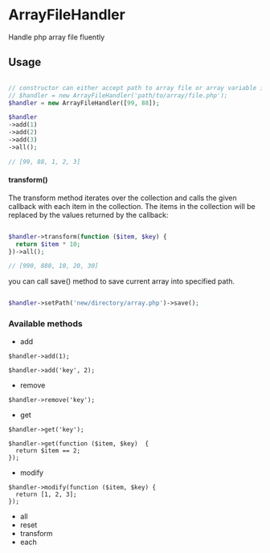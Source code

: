 # ArrayFileHandler

Handle php array file fluently

## Usage

```php

// constructor can either accept path to array file or array variable itself
// $handler = new ArrayFileHandler('path/to/array/file.php');
$handler = new ArrayFileHandler([99, 88]);

$handler
->add(1)
->add(2)
->add(3)
->all();

// [99, 88, 1, 2, 3]

```

#### transform()

The transform method iterates over the collection and calls the given callback with each item in the collection. The items in the collection will be replaced by the values returned by the callback:

```php

$handler->transform(function ($item, $key) {
  return $item * 10;
})->all();

// [990, 880, 10, 20, 30]

```

you can call save() method to save current array into specified path.

```php

$handler->setPath('new/directory/array.php')->save();

```

### Available methods

+ add

```
$handler->add(1);

$handler->add('key', 2);
```

+ remove

```
$handler->remove('key');
```

+ get

```
$handler->get('key');

$handler->get(function ($item, $key)  {
  return $item == 2;
});
```

+ modify

```
$handler->modify(function ($item, $key) {
  return [1, 2, 3];
});
```

+ all
+ reset
+ transform
+ each
